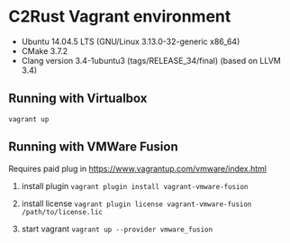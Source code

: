 # C2Rust Vagrant environment
- Ubuntu 14.04.5 LTS (GNU/Linux 3.13.0-32-generic x86_64)
- CMake 3.7.2
- Clang version 3.4-1ubuntu3 (tags/RELEASE_34/final) (based on LLVM 3.4) 

## Running with Virtualbox
`vagrant up`

## Running with VMWare Fusion
Requires paid plug in https://www.vagrantup.com/vmware/index.html

1. install plugin
`vagrant plugin install vagrant-vmware-fusion` 

2. install license
`vagrant plugin license vagrant-vmware-fusion /path/to/license.lic`

3. start vagrant
`vagrant up --provider vmware_fusion`
